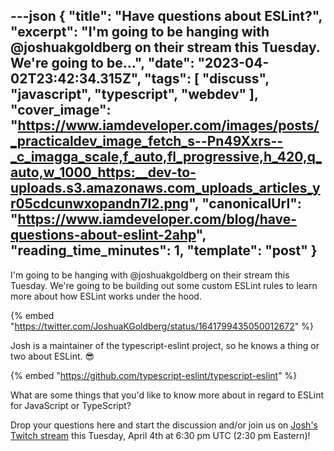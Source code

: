 ---json
{
  "title": "Have questions about ESLint?",
  "excerpt": "I'm going to be hanging with @joshuakgoldberg on their stream this Tuesday. We're going to be...",
  "date": "2023-04-02T23:42:34.315Z",
  "tags": [
    "discuss",
    "javascript",
    "typescript",
    "webdev"
  ],
  "cover_image": "https://www.iamdeveloper.com/images/posts/_practicaldev_image_fetch_s--Pn49Xxrs--_c_imagga_scale,f_auto,fl_progressive,h_420,q_auto,w_1000_https:__dev-to-uploads.s3.amazonaws.com_uploads_articles_yr05cdcunwxopandn7l2.png",
  "canonicalUrl": "https://www.iamdeveloper.com/blog/have-questions-about-eslint-2ahp",
  "reading_time_minutes": 1,
  "template": "post"
}
---

I'm going to be hanging with @joshuakgoldberg on their stream this Tuesday. We're going to be building out some custom ESLint rules to learn more about how ESLint works under the hood.

{% embed "https://twitter.com/JoshuaKGoldberg/status/1641799435050012672" %}

Josh is a maintainer of the typescript-eslint project, so he knows a thing or two about ESLint. 😎

{% embed "https://github.com/typescript-eslint/typescript-eslint" %}

What are some things that you'd like to know more about in regard to ESLint for JavaScript or TypeScript?

Drop your questions here and start the discussion and/or join us on [Josh's Twitch stream](https://www.twitch.tv/joshuakgoldberg) this Tuesday, April 4th at 6:30 pm UTC (2:30 pm Eastern)!
